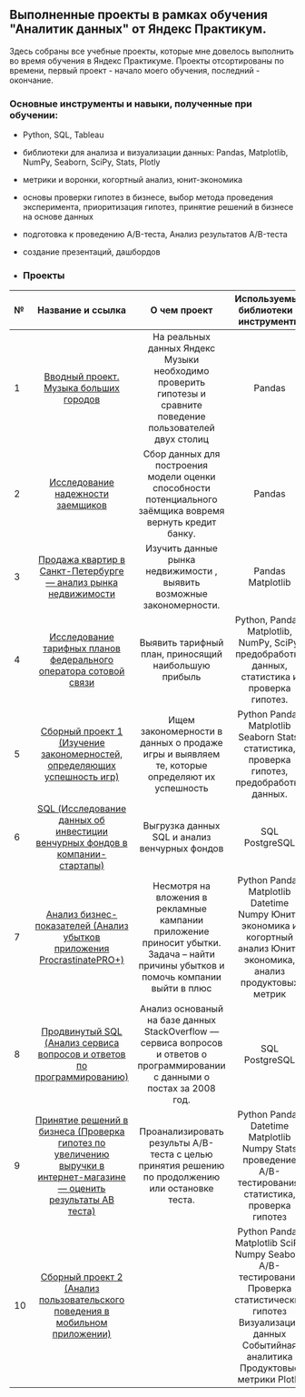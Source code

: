 ## Выполненные проекты в рамках обучения "Аналитик данных" от Яндекс Практикум.

Здесь собраны все учебные проекты, которые мне довелось выполнить во время обучения в Яндекс Практикуме. Проекты отсортированы по времени, первый проект - начало моего обучения, последний - окончание.

### Основные инструменты и навыки, полученные при обучении:
- Python, SQL, Tableau
- библиотеки для анализа и визуализации данных: Pandas, Matplotlib, NumPy, Seaborn, SciPy, Stats, Plotly 
- метрики и воронки, когортный анализ, юнит-экономика
- основы проверки гипотез в бизнесе, выбор метода проведения эксперимента, приоритизация гипотез, принятие решений в бизнесе на основе данных
- подготовка к проведению A/B-теста, Анализ результатов A/B-теста
- создание презентаций, дашбордов

- ### Проекты

| №	| Название и ссылка |	О чем проект | Используемые библиотеки и инструменты |
|:---|:---:|:---:|:---:|
1|[Вводный проект. Музыка больших городов](https://github.com/DenissDA/MyProjects/tree/main/Проект%201%20-%20Музыка%20больших%20городов)| На реальных данных Яндекс Музыки необходимо проверить гипотезы и сравните поведение пользователей двух столиц |Pandas
2|[Исследование надежности заемщиков](https://github.com/DenissDA/MyProjects/tree/main/Проект%202-%20Исследование%20надёжности%20заёмщиков)|Сбор данных для построения модели оценки способности потенциального заёмщика вовремя вернуть кредит банку.| Pandas
3|[Продажа квартир в Санкт-Петербурге — анализ рынка недвижимости](https://github.com/DenissDA/MyProjects/tree/main/Проект%203%20-%20Продажа%20квартир%20в%20Санкт-Петербурге%20—%20анализ%20рынка%20недвижимости)|Изучить данные рынка недвижимости , выявить возможные закономерности.|Pandas Matplotlib
4|[Исследование тарифных планов федерального оператора сотовой связи](https://github.com/DenissDA/MyProjects/tree/main/Проект%204%20-%20Исследование%20тарифных%20планов%20федерального%20оператора%20сотовой%20связи%20(Статистический%20анализ%20данных))| Выявить тарифный план, приносящий наибольшую прибыль| Python, Pandas, Matplotlib, NumPy, SciPy, предобработка данных, статистика и проверка гипотез.
5|[Сборный проект 1 (Изучение закономерностей, определяющих успешность игр)](https://github.com/DenissDA/MyProjects/tree/main/Проект%205%20-%20Сборный%20проект%201%20(Изучение%20закономерностей%2C%20определяющих%20успешность%20игр))|Ищем закономерности в данных о продаже игры и выявляем те, которые определяют их успешность|Python Pandas Matplotlib Seaborn Stats, статистика, проверка гипотез, предобработка данных.
6|[SQL (Исследование данных об инвестиции венчурных фондов в компании-стартапы)](https://github.com/DenissDA/MyProjects/blob/main/Проект%206%20-%20SQL%20(Исследование%20данных%20об%20инвестиции%20венчурных%20фондов%20в%20компании-стартапы)/README.md)|Выгрузка данных SQL и анализ венчурных фондов |SQL PostgreSQL
7|[Анализ бизнес-показателей (Анализ убытков приложения ProcrastinatePRO+)](https://github.com/DenissDA/MyProjects/tree/main/Проект%207%20-%20Анализ%20бизнес-показателей%20(Анализ%20убытков%20приложения%20ProcrastinatePRO%2B))|Несмотря на вложения в рекламные кампании приложение приносит убытки. Задача – найти причины убытков и помочь компании выйти в плюс|Python Pandas Matplotlib Datetime Numpy Юнит-экономика и когортный анализ Юнит-экономика, анализ продуктовых метрик
8|[Продвинутый SQL (Анализ сервиса вопросов и ответов по программированию)](https://github.com/DenissDA/MyProjects/tree/main/Проект%208%20-%20Продвинутый%20SQL%20(Анализ%20сервиса%20вопросов%20и%20ответов%20по%20программированию))|Анализ основаный на базе данных StackOverflow — сервиса вопросов и ответов о программировании с данными о постах за 2008 год.|SQL PostgreSQL
9|[Принятие решений в бизнеса (Проверка гипотез по увеличению выручки в интернет-магазине — оценить результаты AB теста)](https://github.com/DenissDA/MyProjects/tree/main/Проект%209%20-%20Принятие%20решений%20в%20бизнеса%20(Проверка%20гипотез%20по%20увеличению%20выручки%20в%20интернет-магазине%20—%20оценить%20результаты%20AB%20теста))|Проанализировать результы A/B-теста с целью принятия решению по продолжению или остановке теста.|Python Pandas Datetime Matplotlib Numpy Stats проведение A/B-тестирования, статистика, проверка гипотез
10|[Сборный проект 2 (Анализ пользовательского поведения в мобильном приложении)](https://github.com/DenissDA/MyProjects/tree/main/Проект%2010%20-%20Сборный%20проект%202%20(Анализ%20пользовательского%20поведения%20в%20мобильном%20приложении))||Python Pandas Matplotlib SciPy Numpy Seaborn A/B-тестирование Проверка статистических гипотез  Визуализация данных Событийная аналитика Продуктовые метрики Plotly
